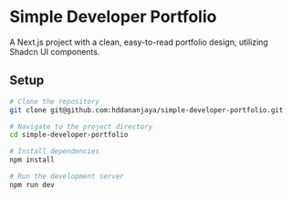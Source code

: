 # Simple Developer Portfolio

A Next.js project with a clean, easy-to-read portfolio design, utilizing Shadcn UI components.

## Setup

```bash
# Clone the repository
git clone git@github.com:hddananjaya/simple-developer-portfolio.git

# Navigate to the project directory
cd simple-developer-portfolio

# Install dependencies
npm install

# Run the development server
npm run dev